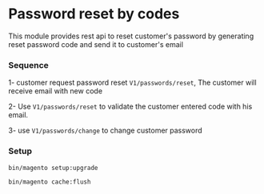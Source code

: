 # Password reset by codes
This module provides rest api to reset customer's password by generating reset password code and send it to customer's email

### Sequence
1- customer request password reset `V1/passwords/reset`, The customer will receive email with new code

2- Use `V1/passwords/reset` to validate the customer entered code with his email.

3- use `V1/passwords/change` to change customer password


### Setup

`bin/magento setup:upgrade`

`bin/magento cache:flush`
